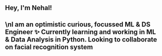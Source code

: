 ## Hey, I'm Nehal!
\nI am an optimistic curious, focussed ML & DS Engineer ✨
Currently learning and working in ML & Data Analysis in Python.
Looking to collaborate on facial recognition system
- 

<!---
Nehal065/Nehal065 is a ✨ special ✨ repository because its `README.md` (this file) appears on your GitHub profile.
You can click the Preview link to take a look at your changes.
--->
